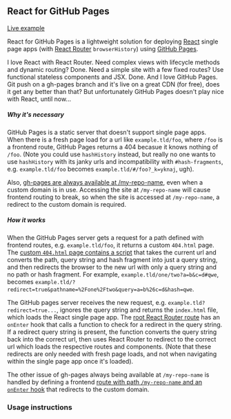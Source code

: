 ## React for GitHub Pages
[Live example](http://react-github-pages.rafrex.com)  

React for GitHub Pages is a lightweight solution for deploying [React](https://github.com/facebook/react) single page apps (with [React Router](https://github.com/reactjs/react-router) `browserHistory`) using [GitHub Pages](https://pages.github.com/).

I love React with React Router. Need complex views with lifecycle methods and dynamic routing? Done. Need a simple site with a few fixed routes? Use functional stateless components and JSX. Done. And I love GitHub Pages. Git push on a gh-pages branch and it's live on a great CDN (for free), does it get any better than that? But unfortunately GitHub Pages doesn't play nice with React, until now...

##### Why it's necessary
GitHub Pages is a static server that doesn't support single page apps. When there is a fresh page load for a url like `example.tld/foo`, where `/foo` is a frontend route, GitHub Pages returns a 404 becasue it knows nothing of `/foo`. (Note you could use `hashHistory` instead, but really no one wants to use `hashHistory` with its janky urls and incompatibility with `#hash-fragments`, e.g. `example.tld/foo` becomes `example.tld/#/foo?_k=yknaj`, ugh).

Also, [gh-pages are always available at /my-repo-name](https://help.github.com/articles/custom-domain-redirects-for-github-pages-sites/), even when a custom domain is in use. Accessing the site at `/my-repo-name` will cause frontend routing to break, so when the site is accessed at `/my-repo-name`, a redirect to the custom domain is required.

##### How it works
When the GitHub Pages server gets a request for a path defined with frontend routes, e.g. `example.tld/foo`, it returns a custom `404.html` page. The [custom `404.html` page contains a script](https://github.com/rafrex/react-github-pages/blob/gh-pages/404.html) that takes the current url and converts the path, query string and hash fragment into just a query string, and then redirects the browser to the new url with only a query string and no path or hash fragment. For example, `example.tld/one/two?a=b&c=d#qwe`, becomes `example.tld/?redirect=true&pathname=%2Fone%2Ftwo&query=a=b%26c=d&hash=qwe`.

The GitHub pages server receives the new request, e.g. `example.tld?redirect=true...`, ignores the query string and returns the `index.html` file, which loads the React single page app. The [root React Router route](https://github.com/rafrex/react-github-pages/blob/gh-pages/index.js#L73) has an `onEnter` hook that calls a function to check for a redirect in the query string. If a redirect query string is present, the function converts the query string back into the correct url, then uses React Router to redirect to the correct url which loads the respective routes and components. (Note that these redirects are only needed with fresh page loads, and not when navigating within the single page app once it's loaded).

The other issue of gh-pages always being available at `/my-repo-name` is handled by defining a frontend [route with path `/my-repo-name` and an `onEnter` hook](https://github.com/rafrex/react-github-pages/blob/gh-pages/index.js#L81) that redirects to the custom domain.


### Usage instructions
